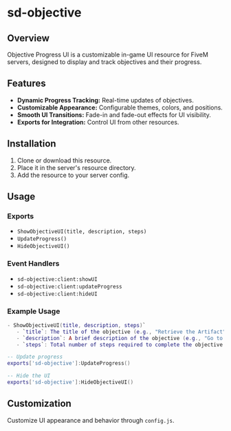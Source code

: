 # sd-objective

## Overview

Objective Progress UI is a customizable in-game UI resource for FiveM servers, designed to display and track objectives and their progress.

## Features

- **Dynamic Progress Tracking:** Real-time updates of objectives.
- **Customizable Appearance:** Configurable themes, colors, and positions.
- **Smooth UI Transitions:** Fade-in and fade-out effects for UI visibility.
- **Exports for Integration:** Control UI from other resources.

## Installation

1. Clone or download this resource.
2. Place it in the server's resource directory.
3. Add the resource to your server config.

## Usage

### Exports

- `ShowObjectiveUI(title, description, steps)`
- `UpdateProgress()`
- `HideObjectiveUI()`

### Event Handlers

- `sd-objective:client:showUI`
- `sd-objective:client:updateProgress`
- `sd-objective:client:hideUI`

### Example Usage

```lua
- ShowObjectiveUI(title, description, steps)`
   - `title`: The title of the objective (e.g., "Retrieve the Artifact").
   - `description`: A brief description of the objective (e.g., "Go to the ancient ruins and retrieve the artifact").
   - `steps`: Total number of steps required to complete the objective (e.g., if an objective has 4 steps, use `4`).

-- Update progress
exports['sd-objective']:UpdateProgress()

-- Hide the UI
exports['sd-objective']:HideObjectiveUI()
```

## Customization

Customize UI appearance and behavior through `config.js`.
